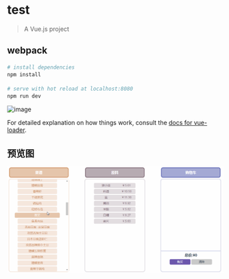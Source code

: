 # test

> A Vue.js project

## webpack

``` bash
# install dependencies
npm install

# serve with hot reload at localhost:8080
npm run dev

```
![image](https://github.com/shiyyyyy/vue-transmit-value/edit/master/yulan.png)

For detailed explanation on how things work, consult the [docs for vue-loader](http://vuejs.github.io/vue-loader).

## 预览图
![img](https://github.com/shiyyyyy/vue-transmit-value/blob/master/vue-transmit-value.gif)

